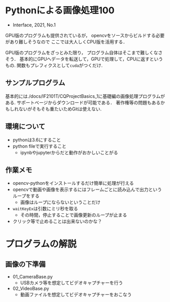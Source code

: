 # Pythonによる画像処理100

- Interface, 2021, No.1

GPU版のプログラムも提供されているが，
opencvをソースからビルドする必要があり難しそうなので
ここでは大人しくCPU版を活用する．

GPU版のプログラムをざっとみた限り，
プログラム自体はそこまで難しくなさそう．
基本的にGPUへデータを転送して，GPUで処理して，CPUに返すというもの. 
関数もプレフィクスとして`cuda`がつくだけ. 


## サンプルプログラム

基本的には./docs/IF2101T/CQProjectBasics_1に基礎編の画像処理プログラムがある. 
サポートベージからダウンロードが可能である．
著作権等の問題もあるかもしれないがそもそも重たいためGitは使えない. 

## 環境について

- pythonは3.6にすること
- python fileで実行すること
    - ipynbやjupyterからだと動作がおかしいことがる



## 作業メモ

- opencv-pythonをインストールするだけ簡単に処理が行える
- opencvで動画や画像を表示するにはフレームごとに読み込んで出力というループをする
    - 画像はループにならないということだけ
- `waitKeyEx`は引数にミリ秒を取る
    - その時間，停止することで画像更新のループが止まる
- クリック等で止めることは出来ないのかな？


# プログラムの解説

## 画像の下準備

- 01_CameraBase.py
    - USBカメラ等を想定してビデオキャプチャーを行う
- 02_VideoBase.py
    - 動画ファイルを想定してビデオキャプチャーをおこなう

    
